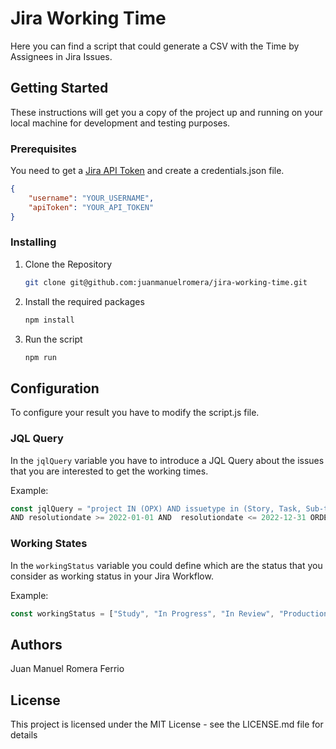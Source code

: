 # Jira Working Time
Here you can find a script that could generate a CSV with the Time by Assignees in Jira Issues.

## Getting Started
These instructions will get you a copy of the project up and running on your local machine for development and testing purposes.

### Prerequisites
You need to get a [Jira API Token](https://id.atlassian.com/manage-profile/security/api-tokens) and create a credentials.json file.

```json
{
    "username": "YOUR_USERNAME",
    "apiToken": "YOUR_API_TOKEN"
}
```

### Installing
1. Clone the Repository
    ```sh
    git clone git@github.com:juanmanuelromera/jira-working-time.git
    ```
2. Install the required packages
    ```sh
    npm install
    ```
3. Run the script
    ```sh
    npm run
    ```   

## Configuration
To configure your result you have to modify the script.js file.

### JQL Query
In the `jqlQuery` variable you have to introduce a JQL Query about the issues that you are interested to get the working times.

Example:
```js
const jqlQuery = "project IN (OPX) AND issuetype in (Story, Task, Sub-task, Bug) AND resolution = Done 
AND resolutiondate >= 2022-01-01 AND  resolutiondate <= 2022-12-31 ORDER BY resolutiondate DESC"
```

### Working States
In the `workingStatus` variable you could define which are the status that you consider as working status in your Jira Workflow.

Example:
```js
const workingStatus = ["Study", "In Progress", "In Review", "Production check (DoD)"]
```

## Authors
Juan Manuel Romera Ferrio

## License
This project is licensed under the MIT License - see the LICENSE.md file for details